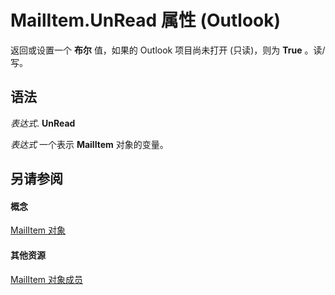 
# MailItem.UnRead 属性 (Outlook)

返回或设置一个 **布尔** 值，如果的 Outlook 项目尚未打开 (只读)，则为 **True** 。读/写。


## 语法

 _表达式_. **UnRead**

 _表达式_ 一个表示 **MailItem** 对象的变量。


## 另请参阅


#### 概念


[MailItem 对象](14197346-05d2-0250-fa4c-4a6b07daf25f.md)
#### 其他资源


[MailItem 对象成员](1094d7df-ee80-a4b0-5a21-db2979506e6b.md)
